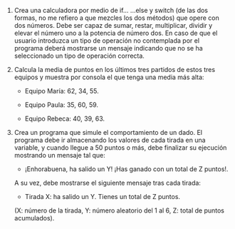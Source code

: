 1. Crea una calculadora por medio de if... ...else y switch (de las dos formas, no me refiero a que mezcles los dos métodos) que opere con dos números. Debe ser capaz de sumar, restar, multiplicar, dividir y elevar el número uno a la potencia de número dos. En caso de que el usuario introduzca un tipo de operación no contemplada por el programa deberá mostrarse un mensaje indicando que no se ha seleccionado un tipo de operación correcta.

2. Calcula la media de puntos en los últimos tres partidos de estos tres equipos y muestra por consola el que tenga una media más alta:

	- Equipo María: 62, 34, 55.

	- Equipo Paula: 35, 60, 59.

	- Equipo Rebeca: 40, 39, 63.

3. Crea un programa que simule el comportamiento de un dado. El programa debe ir almacenando los valores de cada tirada en una variable, y cuando llegue a 50 puntos o más, debe finalizar su ejecución mostrando un mensaje tal que:

	- ¡Enhorabuena, ha salido un Y! ¡Has ganado con un total de Z puntos!.

	A su vez, debe mostrarse el siguiente mensaje tras cada tirada:

	- Tirada X: ha salido un Y. Tienes un total de Z puntos.

	(X: número de la tirada, Y: número aleatorio del 1 al 6, Z: total de puntos acumulados).
